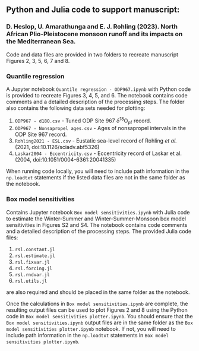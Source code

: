 ## Python and Julia code to support manuscript:
### D. Heslop, U. Amarathunga and E. J. Rohling (2023). North African Plio-Pleistocene monsoon runoff and its impacts on the Mediterranean Sea.

Code and data files are provided in two folders to recreate manuscript Figures 2, 3, 5, 6, 7 and 8.

### Quantile regression
A Jupyter notebook ```Quantile regression - ODP967.ipynb``` with Python code is provided to recreate Figures 3, 4, 5, and 6. The notebook contains code comments and a detailed description of the processing steps. The folder also contains the following data sets needed for plotting:
1. ```ODP967 - d18O.csv``` - Tuned ODP Site 967 $\delta^{18}\mathrm{O}_{\mathrm{pf}}$ record.
2. ```ODP967 - Nonsapropel ages.csv``` - Ages of nonsapropel intervals in the ODP Site 967 record.
3. ```Rohling2021 - ESL.csv``` - Eustatic sea-level record of Rohling *et al.* (2021, doi:10.1126/sciadv.abf5326)
4. ```Laskar2004 - Eccentricity.csv``` - Eccentricity record of Laskar et al. (2004, doi:10.1051/0004-6361:20041335)

When running code locally, you will need to include path information in the ```np.loadtxt``` statements if the listed data files are not in the same folder as the notebook.

### Box model sensitivities
Contains Jupyter notebook ```Box model sensitivities.ipynb``` with Julia code to estimate the Winter-Summer and Winter-Summer-Monsoon box model sensitivities in Figures S2 and S4.  The notebook contains code comments and a detailed description of the processing steps. The provided Julia code files:
1. ```rsl.constant.jl```
2. ```rsl.estimate.jl```
3. ```rsl.fixvar.jl```
4. ```rsl.forcing.jl```
5. ```rsl.rndvar.jl```
6. ```rsl.utils.jl```

are also required and should be placed in the same folder as the notebook.

Once the calculations in ```Box model sensitivities.ipynb``` are complete, the resulting output files can be used to plot Figures 2 and 8 using the Python code in ```Box model sensitivities plotter.ipynb```. You should ensure that the ```Box model sensitivities.ipynb``` output files are in the same folder as the ```Box model sensitivities plotter.ipynb``` notebook. If not, you will need to include path information in the ```np.loadtxt``` statements in ```Box model sensitivities plotter.ipynb```. 

 
